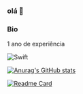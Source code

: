 ### olá 👋

### Bio

1 ano de experiência 

![Swift](https://img.shields.io/badge/Swift-FA7343?style=for-the-badge&logo=swift&logoColor=white)

[![Anurag's GitHub stats](https://github-readme-stats.vercel.app/api?username=mmsamu&theme=dark)](https://github.com/anuraghazra/github-readme-stats)

[![Readme Card](https://github-readme-stats.vercel.app/api/pin/?username=mmsamu&repo=github-readme-stats)](https://github.com/anuraghazra/github-readme-stats)
